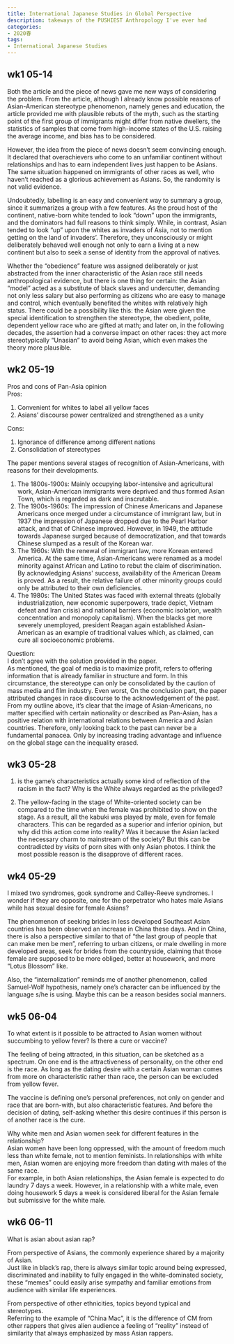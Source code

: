 ```yaml
---
title: International Japanese Studies in Global Perspective
description: takeways of the PUSHIEST Anthropology I've ever had
categories: 
- 2020春
tags:
- International Japanese Studies
---
```


## wk1 05-14
Both the article and the piece of news gave me new ways of considering the problem. From the article, although I already know possible reasons of Asian-American stereotype phenomenon, namely genes and education, the article provided me with plausible rebuts of the myth, such as the starting point of the first group of immigrants might differ from native dwellers, the statistics of samples that come from high-income states of the U.S. raising the average income, and bias has to be considered.  

However, the idea from the piece of news doesn’t seem convincing enough. It declared that overachievers who come to an unfamiliar continent without relationships and has to earn independent lives just happen to be Asians. The same situation happened on immigrants of other races as well, who haven’t reached as a glorious achievement as Asians. So, the randomity is not valid evidence.  


Undoubtedly, labelling is an easy and convenient way to summary a group, since it summarizes a group with a few features. As the proud host of the continent, native-born white tended to look “down” upon the immigrants, and the dominators had full reasons to think simply. While, in contrast, Asian tended to look “up” upon the whites as invaders of Asia, not to mention getting on the land of invaders’. Therefore, they unconsciously or might deliberately behaved well enough not only to earn a living at a new continent but also to seek a sense of identity from the approval of natives.  

Whether the “obedience” feature was assigned deliberately or just abstracted from the inner characteristic of the Asian race still needs anthropological evidence, but there is one thing for certain: the Asian “model” acted as a substitute of black slaves and undercutter, demanding not only less salary but also performing as citizens who are easy to manage and control, which eventually benefited the whites with relatively high status. There could be a possibility like this: the Asian were given the special identification to strengthen the stereotype, the obedient, polite, dependent yellow race who are gifted at math; and later on, in the following decades, the assertion had a converse impact on other races: they act more stereotypically “Unasian” to avoid being Asian, which even makes the theory more plausible.

## wk2 05-19  

Pros and cons of Pan-Asia opinion  
Pros:  
1)	Convenient for whites to label all yellow faces  
2)	Asians’ discourse power centralized and strengthened as a unity  

Cons:  
1)	Ignorance of difference among different nations  
2)	Consolidation of stereotypes  


The paper mentions several stages of recognition of Asian-Americans, with reasons for their developments.  
1.	The 1800s-1900s: Mainly occupying labor-intensive and agricultural work, Asian-American immigrants were deprived and thus formed Asian Town, which is regarded as dark and inscrutable.  
2.	The 1900s-1960s: The impression of Chinese Americans and Japanese Americans once merged under a circumstance of immigrant law, but in 1937 the impression of Japanese dropped due to the Pearl Harbor attack, and that of Chinese improved. However, in 1949, the attitude towards Japanese surged because of democratization, and that towards Chinese slumped as a result of the Korean war.  
3.	The 1960s: With the renewal of immigrant law, more Korean entered America. At the same time, Asian-Americans were renamed as a model minority against African and Latino to rebut the claim of discrimination. By acknowledging Asians' success, availability of the American Dream is proved. As a result, the relative failure of other minority groups could only be attributed to their own deficiencies.   
4.	The 1980s: The United States was faced with external threats (globally industrialization, new economic superpowers, trade depict, Vietnam defeat and Iran crisis) and national barriers (economic isolation, wealth concentration and monopoly capitalism). When the blacks get more severely unemployed, president Reagan again established Asian-American as an example of traditional values which, as claimed, can cure all socioeconomic problems.  
 
Question:  
I don’t agree with the solution provided in the paper.  
As mentioned, the goal of media is to maximize profit, refers to offering information that is already familiar in structure and form. In this circumstance, the stereotype can only be consolidated by the caution of mass media and film industry. Even worst, On the conclusion part, the paper attributed changes in race discourse to the acknowledgement of the past.   
From my outline above, it’s clear that the image of Asian-Americans, no matter specified with certain nationality or described as Pan-Asian, has a positive relation with international relations between America and Asian countries. Therefore, only looking back to the past can never be a fundamental panacea. Only by increasing trading advantage and influence on the global stage can the inequality erased.  


## wk3 05-28  
1.	is the game’s characteristics actually some kind of reflection of the racism in the fact? Why is the White always regarded as the privileged?  

2.	The yellow-facing in the stage of White-oriented society can be compared to the time when the female was prohibited to show on the stage. As a result, all the kabuki was played by male, even for female characters. This can be regarded as a superior and inferior opinion, but why did this action come into reality? Was it because the Asian lacked the necessary charm to mainstream of the society? But this can be contradicted by visits of porn sites with only Asian photos. I think the most possible reason is the disapprove of different races.  


## wk4 05-29  
I mixed two syndromes, gook syndrome and Calley-Reeve syndromes. I wonder if they are opposite, one for the perpetrator who hates male Asians while has sexual desire for female Asians?  

The phenomenon of seeking brides in less developed Southeast Asian countries has been observed an increase in China these days. And in China, there is also a perspective similar to that of “the last group of people that can make men be men”, referring to urban citizens, or male dwelling in more developed areas, seek for brides from the countryside, claiming that those female are supposed to be more obliged, better at housework, and more “Lotus Blossom” like.   

Also, the “internalization” reminds me of another phenomenon, called Samuel-Wolf hypothesis, namely one’s character can be influenced by the language s/he is using. Maybe this can be a reason besides social manners.  

## wk5 06-04

To what extent is it possible to be attracted to Asian women without succumbing to yellow fever? Is there a cure or vaccine?  

The feeling of being attracted, in this situation, can be sketched as a spectrum. On one end is the attractiveness of personality, on the other end is the race. As long as the dating desire with a certain Asian woman comes from more on characteristic rather than race, the person can be excluded from yellow fever.  

The vaccine is defining one’s personal preferences, not only on gender and race that are born-with, but also characteristic features. And before the decision of dating, self-asking whether this desire continues if this person is of another race is the cure.  

Why white men and Asian women seek for different features in the relationship?  
	Asian women have been long oppressed, with the amount of freedom much less than white female, not to mention feminists. In relationships with white men, Asian women are enjoying more freedom than dating with males of the same race.  
	For example, in both Asian relationships, the Asian female is expected to do laundry 7 days a week. However, in a relationship with a white male, even doing housework 5 days a week is considered liberal for the Asian female but submissive for the white male.  


## wk6 06-11
What is asian about asian rap?  

From perspective of Asians, the commonly experience shared by a majority of Asian.   
Just like in black’s rap, there is always similar topic around being expressed, discriminated and inability to fully engaged in the white-dominated society, these “memes” could easily arise sympathy and familiar emotions from audience with similar life experiences.   

From perspective of other ethnicities, topics beyond typical and stereotypes.  
Referring to the example of “China Mac”, it is the difference of CM from other rappers that gives alien audience a feeling of “reality” instead of similarity that always emphasized by mass Asian rappers.  

